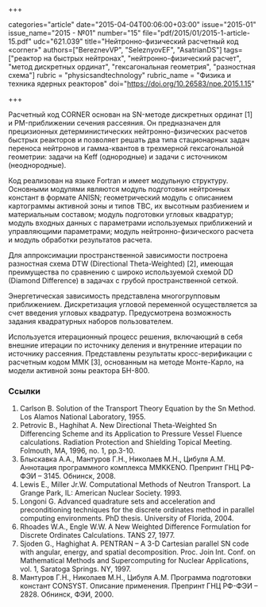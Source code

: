 +++

categories="article"
date="2015-04-04T00:06:00+03:00"
issue="2015-01"
issue_name="2015 - №01"
number="15"
file="pdf/2015/01/2015-1-article-15.pdf"
udc="621.039"
title="Нейтронно-физический расчетный код «corner»"
authors=["BereznevVP", "SeleznyovEF", "AsatrianDS"]
tags=["реактор на быстрых нейтронах", "нейтронно-физический расчет", "метод дискретных ординат", "гексагональная геометрия", "разностная схема"]
rubric = "physicsandtechnology"
rubric_name = "Физика и техника ядерных реакторов"
doi="https://doi.org/10.26583/npe.2015.1.15"

+++

Расчетный код CORNER основан на SN-методе дискретных ординат [1] и PM-приближении сечения рассеяния. Он предназначен для прецизионных детерминистических нейтронно-физических расчетов быстрых реакторов и позволяет решать два типа стационарных задач переноса нейтронов и гамма-квантов в трехмерной гексагональной геометрии: задачи на Keff (однородные) и задачи с источником (неоднородные).

Код реализован на языке Fortran и имеет модульную структуру. Основными модулями являются модуль подготовки нейтронных констант в формате ANISN; геометрический модуль с описанием картограммы активной зоны и типов ТВС, их высотным разбиением и материальным составом; модуль подготовки угловых квадратур; модуль входных данных с параметрами используемых приближений и управляющими параметрами; модуль нейтронно-физического расчета и модуль обработки результатов расчета.

Для аппроксимации пространственной зависимости построена разностная схема DTW (Directional Theta-Weighted) [2], имеющая преимущества по сравнению с широко используемой схемой DD (Diamond Difference) в задачах с грубой пространственной сеткой.

Энергетическая зависимость представлена многогрупповым приближением. Дискретизация угловой переменной осуществляется за счет введения угловых квадратур. Предусмотрена возможность задания квадратурных наборов пользователем.

Используется итерационный процесс решения, включающий в себя внешние итерации по источнику деления и внутренние итерации по источнику рассеяния. Представлены результаты кросс-верификации с расчетным кодом ММК [3], основанным на методе Монте-Карло, на модели активной зоны реактора БН-800.

### Ссылки

1. Carlson B. Solution of the Transport Theory Equation by the Sn Method. Los Alamos National Laboratory, 1955.
2. Petrovic B., Haghihat A. New Directional Theta-Weighted Sn Differencing Scheme and its Application to Pressure Vessel Fluence calculations. Radiation Protection and Shielding Topical Meeting. Folmouth, MA, 1996, no. 1, pp.3-10.
3. Блыскавка А.А., Мантуров Г.Н., Николаев М.Н., Цибуля А.М. Аннотация программного комплекса MMKKENO. Препринт ГНЦ РФ-ФЭИ – 3145. Обнинск, 2008.
4. Lewis E., Miller Jr.W. Computational Methods of Neutron Transport. La Grange Park, IL: American Nuclear Society. 1993.
5. Longoni G. Advanced quadrature sets and acceleration and preconditioning techniques for the discrete ordinates method in parallel computing environments. PhD thesis. University of Florida, 2004.
6. Rhoades W.A., Engle W.W. A New Weighted Difference Formulation for Discrete Ordinates Calculations. TANS 27, 1977.
7. Sjoden G., Haghighat A. PENTRAN – A 3-D Cartesian parallel SN code with angular, energy, and spatial decomposition. Proc. Join Int. Conf. on Mathematical Methods and Supercomputing for Nuclear Applications, vol. 1, Saratoga Springs. NY, 1997.
8. Мантуров Г.Н., Николаев М.Н., Цибуля А.М. Программа подготовки констант CONSYST. Описание применения. Препринт ГНЦ РФ-ФЭИ – 2828. Обнинск, ФЭИ, 2000.